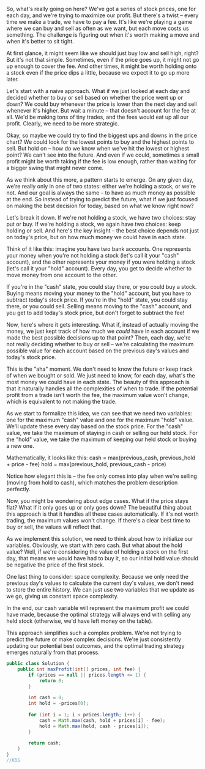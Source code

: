 

So, what's really going on here? We've got a series of stock prices, one for each day, and we're trying to maximize our profit. But there's a twist – every time we make a trade, we have to pay a fee. It's like we're playing a game where we can buy and sell as often as we want, but each move costs us something. The challenge is figuring out when it's worth making a move and when it's better to sit tight.

At first glance, it might seem like we should just buy low and sell high, right? But it's not that simple. Sometimes, even if the price goes up, it might not go up enough to cover the fee. And other times, it might be worth holding onto a stock even if the price dips a little, because we expect it to go up more later.

Let's start with a naive approach. What if we just looked at each day and decided whether to buy or sell based on whether the price went up or down? We could buy whenever the price is lower than the next day and sell whenever it's higher. But wait a minute – that doesn't account for the fee at all. We'd be making tons of tiny trades, and the fees would eat up all our profit. Clearly, we need to be more strategic.

Okay, so maybe we could try to find the biggest ups and downs in the price chart? We could look for the lowest points to buy and the highest points to sell. But hold on – how do we know when we've hit the lowest or highest point? We can't see into the future. And even if we could, sometimes a small profit might be worth taking if the fee is low enough, rather than waiting for a bigger swing that might never come.

As we think about this more, a pattern starts to emerge. On any given day, we're really only in one of two states: either we're holding a stock, or we're not. And our goal is always the same – to have as much money as possible at the end. So instead of trying to predict the future, what if we just focused on making the best decision for today, based on what we know right now?

Let's break it down. If we're not holding a stock, we have two choices: stay put or buy. If we're holding a stock, we again have two choices: keep holding or sell. And here's the key insight – the best choice depends not just on today's price, but on how much money we could have in each state.

Think of it like this: imagine you have two bank accounts. One represents your money when you're not holding a stock (let's call it your "cash" account), and the other represents your money if you were holding a stock (let's call it your "hold" account). Every day, you get to decide whether to move money from one account to the other.

If you're in the "cash" state, you could stay there, or you could buy a stock. Buying means moving your money to the "hold" account, but you have to subtract today's stock price. If you're in the "hold" state, you could stay there, or you could sell. Selling means moving to the "cash" account, and you get to add today's stock price, but don't forget to subtract the fee!

Now, here's where it gets interesting. What if, instead of actually moving the money, we just kept track of how much we *could* have in each account if we made the best possible decisions up to that point? Then, each day, we're not really deciding whether to buy or sell – we're calculating the maximum possible value for each account based on the previous day's values and today's stock price.

This is the "aha" moment. We don't need to know the future or keep track of when we bought or sold. We just need to know, for each day, what's the most money we could have in each state. The beauty of this approach is that it naturally handles all the complexities of when to trade. If the potential profit from a trade isn't worth the fee, the maximum value won't change, which is equivalent to not making the trade.

As we start to formalize this idea, we can see that we need two variables: one for the maximum "cash" value and one for the maximum "hold" value. We'll update these every day based on the stock price. For the "cash" value, we take the maximum of staying in cash or selling our held stock. For the "hold" value, we take the maximum of keeping our held stock or buying a new one.

Mathematically, it looks like this:
cash = max(previous_cash, previous_hold + price - fee)
hold = max(previous_hold, previous_cash - price)

Notice how elegant this is – the fee only comes into play when we're selling (moving from hold to cash), which matches the problem description perfectly.

Now, you might be wondering about edge cases. What if the price stays flat? What if it only goes up or only goes down? The beautiful thing about this approach is that it handles all these cases automatically. If it's not worth trading, the maximum values won't change. If there's a clear best time to buy or sell, the values will reflect that.

As we implement this solution, we need to think about how to initialize our variables. Obviously, we start with zero cash. But what about the hold value? Well, if we're considering the value of holding a stock on the first day, that means we would have had to buy it, so our initial hold value should be negative the price of the first stock.

One last thing to consider: space complexity. Because we only need the previous day's values to calculate the current day's values, we don't need to store the entire history. We can just use two variables that we update as we go, giving us constant space complexity.

In the end, our cash variable will represent the maximum profit we could have made, because the optimal strategy will always end with selling any held stock (otherwise, we'd have left money on the table).

This approach simplifies such a complex problem. We're not trying to predict the future or make complex decisions. We're just consistently updating our potential best outcomes, and the optimal trading strategy emerges naturally from that process.


```Java []
public class Solution {
    public int maxProfit(int[] prices, int fee) {
        if (prices == null || prices.length <= 1) {
            return 0;
        }
        
        int cash = 0;
        int hold = -prices[0];
        
        for (int i = 1; i < prices.length; i++) {
            cash = Math.max(cash, hold + prices[i] - fee);
            hold = Math.max(hold, cash - prices[i]);
        }
        
        return cash;
    }
}
//KDS

```

